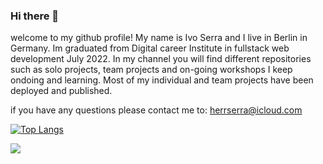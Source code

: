 ### Hi there 👋

welcome to my github profile!
My name is Ivo Serra and I live in Berlin in Germany. Im graduated from Digital career Institute in fullstack web development July 2022.
In my channel you will find different repositories such as solo projects, team projects and on-going workshops I keep ondoing and learning.
Most of my individual and team projects have been deployed and published.

if you have any questions please contact me to: herrserra@icloud.com

[![Top Langs](https://github-readme-stats.vercel.app/api/top-langs/?username=ivoserra&layout=compact)](https://github.com/ivoserra/github-readme-stats)


<a href="https://github.com/ivoserra/github-readme-stats">
  <img align="center" src="[![Top Langs](https://github-readme-stats.vercel.app/api/top-langs/?username=ivoserra)](https://github.com/ivoserra/github-readme-stats)" />
</a>


